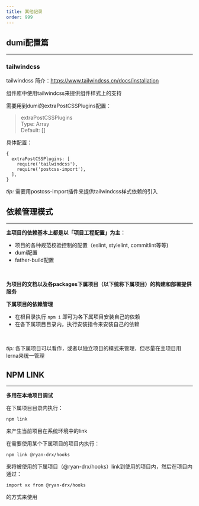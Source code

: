 ```yaml
---
title: 其他记录
order: 999
---
```


## **dumi配置篇**
---

### **tailwindcss**

tailwindcss 简介：https://www.tailwindcss.cn/docs/installation

组件库中使用tailwindcss来提供组件样式上的支持

需要用到dumi的extraPostCSSPlugins配置：

> extraPostCSSPlugins <br>
Type: Array <br>
Default: []

具体配置：
```
{
  extraPostCSSPlugins: [
    require('tailwindcss'),
    require('postcss-import'),
  ],
}
```
*tip:* 需要用postcss-import插件来提供tailwindcss样式依赖的引入

## **依赖管理模式**
----
**主项目的依赖基本上都是以「项目工程配置」为主：**
- 项目的各种规范校验控制的配置（eslint, stylelint, commitlint等等)
- dumi配置
- father-build配置
<br>

**为项目的文档以及各packages下属项目（以下统称下属项目）的构建和部署提供服务**
<br>

**下属项目的依赖管理**
- 在根目录执行 ```npm i``` 即可为各下属项目安装自己的依赖
- 在各下属项目目录内，执行安装指令来安装自己的依赖
<br>

*tip:* 各下属项目可以看作，或者以独立项目的模式来管理，但尽量在主项目用lerna来统一管理

## **NPM LINK**
----

**多用在本地项目调试**

在下属项目目录内执行：
```
npm link
```
来产生当前项目在系统环境中的link

在需要使用某个下属项目的项目内执行：
```
npm link @ryan-drx/hooks
```
来将被使用的下属项目（@ryan-drx/hooks）link到使用的项目内，然后在项目内通过：
```
import xx from @ryan-drx/hooks
```
的方式来使用